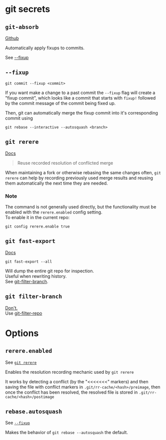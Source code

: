 # git secrets

## `git-absorb`

[Github](https://github.com/tummychow/git-absorb)

Automatically apply fixups to commits.

See [--fixup](#--fixup)

## `--fixup`

    git commit --fixup <commit>

If you want make a change to a past commit the `--fixup` flag will create a "fixup commit", which looks like a commit that starts with `fixup!` followed by the commit message of the commit being fixed up.

Then, git can automatically merge the fixup commit into it's corresponding commit using

    git rebase --interactive --autosquash <branch>


## `git rerere`

[Docs](https://git-scm.com/docs/git-rerere)

> Reuse recorded resolution of conflicted merge

When maintaining a fork or otherwise rebasing the same changes often, `git rerere` can help by recording previously used merge results and reusing them automatically the next time they are needed.

### Note
The command is not generally used directly, but the functionality must be enabled with the `rerere.enabled` config setting.  
To enable it in the current repo:

    git config rerere.enable true

## `git fast-export`

[Docs](https://git-scm.com/docs/git-fast-export)

    git fast-export --all
Will dump the entire git repo for inspection.  
Useful when rewriting history.  
See [git-filter-branch](https://github.com/newren/git-filter-repo).

## `git filter-branch`

[Don't.](https://git-scm.com/docs/git-filter-branch#_warning)  
Use [git-filter-repo](https://github.com/newren/git-filter-repo)

# Options

## `rerere.enabled`

See [`git rerere`](#git-rerere)

Enables the resolution recording mechanic used by `git rerere`

It works by detecting a conflict (by the "<<<<<<<" markers) and then saving the file with conflict markers in `.git/rr-cache/<hash>/preimage`, then once the conflict has been resolved, the resolved file is stored in `.git/rr-cache/<hash>/postimage`

## `rebase.autosquash`

See [`--fixup`](#--fixup)

Makes the behavior of `git rebase --autosquash` the default.


